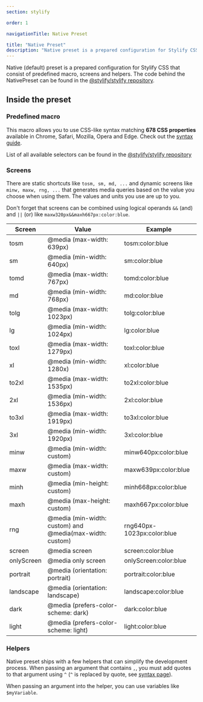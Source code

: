```yaml
---
section: stylify

order: 1

navigationTitle: Native Preset

title: "Native Preset"
description: "Native preset is a prepared configuration for Stylify CSS with 678 selector types you can use."
---
```


Native (default) preset is a prepared configuration for Stylify CSS that consist of predefined macro, screens and helpers.
The code behind the NativePreset can be found in the <a href="https://github.com/stylify/packages/blob/master/packages/stylify/src/Compiler/defaultPreset.ts" target="_blank" rel="noopener">@stylify/stylify repository</a>.

## Inside the preset

### Predefined macro
This macro allows you to use CSS-like syntax matching **678 CSS properties** available in Chrome, Safari, Mozilla, Opera and Edge.
Check out the [syntax guide](/docs/stylify/compiler#syntax).

List of all available selectors can be found in the <a href="https://github.com/stylify/packages/tree/master/packages/stylify/tools/default-preset-generator/lists" target="_blank" rel="noopener">@stylify/stylify repository</a>

### Screens
There are static shortcuts like `tosm, sm, md, ...` and dynamic screens like `minw, maxw, rng, ...` that generates media queries based on the value you choose when using them. The values and units you use are up to you.

Don't forget that screens can be combined using logical operands `&&` (and) and `||` (or) like `maxw320px&&maxh667px:color:blue`.

<div class="max-width:100% overflow:auto">

<!-- stylify-ignore -->

| Screen     | Value                                                        | Example                    |
|------------|--------------------------------------------------------------|----------------------------|
| tosm       | @media (max-width: 639px)                                    | tosm:color:blue            |
| sm         | @media (min-width: 640px)                                    | sm:color:blue              |
| tomd       | @media (max-width: 767px)                                    | tomd:color:blue            |
| md         | @media (min-width: 768px)                                    | md:color:blue              |
| tolg       | @media (max-width: 1023px)                                   | tolg:color:blue            |
| lg         | @media (min-width: 1024px)                                   | lg:color:blue              |
| toxl       | @media (max-width: 1279px)                                   | toxl:color:blue            |
| xl         | @media (min-width: 1280x)                                    | xl:color:blue              |
| to2xl      | @media (max-width: 1535px)                                   | to2xl:color:blue           |
| 2xl        | @media (min-width: 1536px)                                   | 2xl:color:blue             |
| to3xl      | @media (max-width: 1919px)                                   | to3xl:color:blue           |
| 3xl        | @media (min-width: 1920px)                                   | 3xl:color:blue             |
| minw       | @media (min-width: custom)                                   | minw640px:color:blue       |
| maxw       | @media (max-width: custom)                                   | maxw639px:color:blue       |
| minh       | @media (min-height: custom)                                  | minh668px:color:blue       |
| maxh       | @media (max-height: custom)                                  | maxh667px:color:blue       |
| rng        | @media (min-width: custom) and @media(max-width: custom)     | rng640px-1023px:color:blue |
| screen     | @media screen                                                | screen:color:blue          |
| onlyScreen | @media only screen                                           | onlyScreen:color:blue      |
| portrait   | @media (orientation: portrait)                               | portrait:color:blue        |
| landscape  | @media (orientation: landscape)                              | landscape:color:blue       |
| dark       | @media (prefers-color-scheme: dark)                          | dark:color:blue            |
| light      | @media (prefers-color-scheme: light)                         | light:color:blue           |

<!-- /stylify-ignore -->
</div>


<docs-section>
<template #description>

### Sorting
Screens are automaticaly sorted. The sorting function can be changed (see [configuration](/docs/stylify/compiler#compilation-result)).

<note><template>
**asc** - from smallest to largest, mobile first approach<br>
**desc** - from largest to smallest, desktop first approach
</template></note>

</template>
<template #code>

- without media query
- min-width => asc
- min-height => asc
- max-width => desc
- max-height => desc
- min-device-width => asc
- min-device-height => asc
- max-device-width => desc
- max-device-height => desc
- light mode => according to above
- dark mode => according to above
- print => according to above
- others

</template>
</docs-section>

### Helpers
Native preset ships with a few helpers that can simplify the development process.
When passing an argument that contains `,`, you must add quotes to that argument using `^` (`^` is replaced by quote, see [syntax page](/docs/stylify/compiler#quotes)).

When passing an argument into the helper, you can use variables like `$myVariable`.

<docs-section>
<template #description>

#### Lighten color
This helper expects a color in a hex or rgb format and and makes the color lighter. The color is returned in a hex format.

</template>
<template #code>

```txt
color:lighten($myColor,10)
color:lighten(#222,10)
color:lighten(^rgb(0,0,0)^,10)
```

</template>
</docs-section>

<docs-section>
<template #description>

#### Darken color
This helper expects a color in a hex or rgb format and and makes the color darker. The color is returned in a hex format.

</template>
<template #code>

```txt
color:darken(#eee,10)
color:darken(^rgb(255,255,255)^,10)
```

</template>
</docs-section>

<docs-section>
<template #description>

#### Color to RGB
This helper expects a color in a hex or rgb format. It returns in the rgb format. If alpha canal is passed as second argument, it returns the rgba format.

</template>
<template #code>

```txt
color:colorToRgb(#000) => is converted into rgba(0, 0, 0);
color:colorToRgb(#000,0.1) => is converted into rgba(0, 0, 0, 0.1)
color:colorToRgb(^rgb(0,0,0)^,0.1) => is converted into rgba(0, 0, 0, 0.1)
```

</template>
</docs-section>
